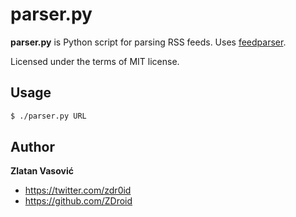 # parser.py

**parser.py** is Python script for parsing RSS feeds. Uses
[feedparser](http://code.google.com/p/feedparser/).

Licensed under the terms of MIT license.

## Usage

```sh
$ ./parser.py URL
```

## Author

**Zlatan Vasović**
* https://twitter.com/zdr0id
* https://github.com/ZDroid